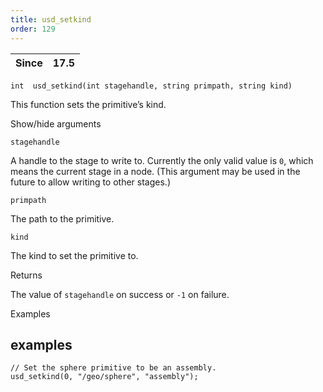 ```yaml
---
title: usd_setkind
order: 129
---
```

| Since | 17.5 |
| --- | --- |

`int  usd_setkind(int stagehandle, string primpath, string kind)`

This function sets the primitive’s kind.

Show/hide arguments

`stagehandle`

A handle to the stage to write to. Currently the only valid value is `0`, which means the current stage in a node. (This argument may be used in the future to allow writing to other stages.)

`primpath`

The path to the primitive.

`kind`

The kind to set the primitive to.

Returns

The value of `stagehandle` on success or `-1` on failure.

Examples

## examples

```vex
// Set the sphere primitive to be an assembly.
usd_setkind(0, "/geo/sphere", "assembly");

```
